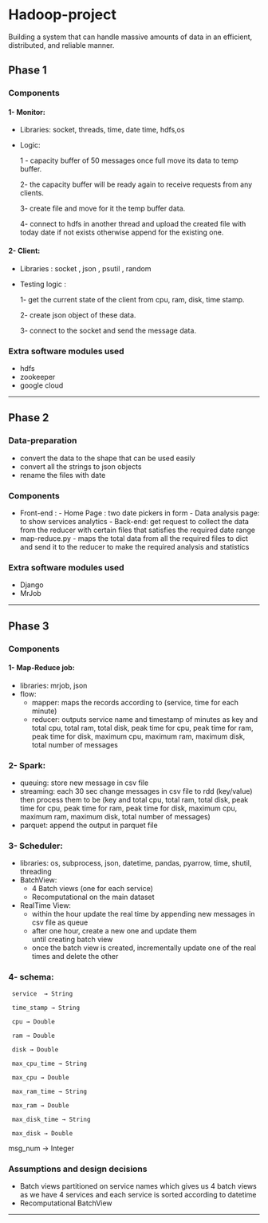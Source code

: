 # Hadoop-project
Building a system that can handle massive amounts of data in an efficient, distributed, and reliable manner.
## Phase 1
### Components 
#### 1- Monitor:
- Libraries: socket, threads, time, date time, hdfs,os
- Logic:
  
  1 - capacity buffer of 50 messages once full move its data to temp buffer.
  
  2- the capacity buffer will be ready again to receive requests from any clients.
  
  3- create file and move for it the temp buffer data.
  
  4- connect to hdfs  in another thread and upload the created file with today date if not exists otherwise append for the existing one.
  
 #### 2- Client: 
- Libraries : socket , json , psutil , random
- Testing logic :
   
     1- get the current state of the client from cpu, ram, disk, time stamp.

     2- create json object of these data.

     3- connect to the socket and send the message data.

### Extra software modules used
- hdfs 
- zookeeper
- google cloud
------------------------------------------------------------------
## Phase 2
### Data-preparation
- convert the data to the shape that can be used easily 
- convert all the strings to json objects 
- rename the files with date 

### Components 
- Front-end :
          - Home Page : two date pickers in form 
          - Data analysis page: to show services analytics 
          - Back-end: get request to collect the data from the reducer with certain files that satisfies the required date range    
- map-reduce.py
           - maps the total data from all the required files to dict and send it to the reducer to make the required analysis and statistics
### Extra software modules used
- Django
- MrJob
--------------------------------------------------------------------------
## Phase 3
### Components 
#### 1- Map-Reduce job:
- libraries: mrjob, json
- flow: 
  - mapper: maps the records according to (service, time for each minute)
  - reducer: outputs service name and timestamp of minutes as key and total cpu, total ram, total disk, peak time for cpu, peak time for ram, peak time for disk, maximum cpu, maximum ram, maximum disk, total number of messages
### 2- Spark:
- queuing: store new message in csv file 
- streaming: each 30 sec change messages in csv file to rdd (key/value) then process them to be (key and total cpu, total ram, total disk, peak time for cpu, peak time for ram, peak time for disk, maximum cpu, maximum ram, maximum disk, total number of messages)
- parquet: append the output in parquet file
### 3- Scheduler: 
- libraries: os, subprocess, json, datetime, pandas, pyarrow, time, shutil, threading
- BatchView:  
    - 4 Batch views (one for each service)
    - Recomputational on the main dataset
- RealTime View:
    - within the hour update the real time by appending 
           new messages in csv file as queue
    - after one hour, create a new one and update them    
          until creating batch view
    -  once the batch view is created, incrementally 
          update one of the real times and delete the other
### 4- schema: 
   
     service  → String

     time_stamp → String

     cpu → Double

     ram → Double

     disk → Double

     max_cpu_time → String 

     max_cpu → Double

     max_ram_time → String 

     max_ram → Double

     max_disk_time → String 

     max_disk → Double

   msg_num → Integer
### Assumptions and design decisions
- Batch views partitioned on service names which gives us 4 batch views as we have 4 services and each service is sorted according to datetime
- Recomputational BatchView
-------------------------

